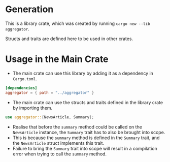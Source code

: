 # Generation

This is a library crate, which was created by running `cargo new --lib aggregator`.

Structs and traits are defined here to be used in other crates.


# Usage in the Main Crate
- The main crate can use this library by adding it as a dependency in `Cargo.toml`.

```toml
[dependencies]
aggregator = { path = "../aggregator" }
```
- The main crate can use the structs and traits defined in the library crate by importing them.
```rust
use aggregator::{NewsArticle, Summary};
```
   - Realise that before the `summary` method could be called on the `NewsArticle` instance,
   the `Summary` trait has to also be brought into scope.
   - This is because the `summary` method is defined in the `Summary` trait, and the `NewsArticle` struct implements this trait.
   - Failure to bring the `Summary` trait into scope will result in a compilation error when trying to call the `summary` method.